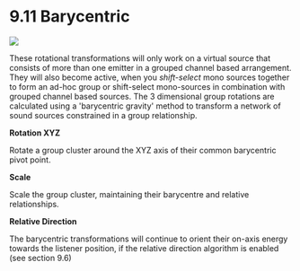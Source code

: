 # 9.11 Barycentric

![](../include/SpatRevolution_UserGuide_-181.jpg)

These rotational transformations will only work on a virtual source that consists of
more than one emitter in a grouped channel based arrangement. They will also
become active, when you _shift-select_ mono sources together to form an ad-hoc
group or shift-select mono-sources in combination with grouped channel based
sources. The 3 dimensional group rotations are calculated using a 'barycentric
gravity' method to transform a network of sound sources constrained in a group
relationship.

**Rotation XYZ**

Rotate a group cluster around the XYZ axis of their common barycentric pivot
point.

**Scale**

Scale the group cluster, maintaining their barycentre and relative relationships.

**Relative Direction**

The barycentric transformations will continue to orient their on-axis energy towards
the listener position, if the relative direction algorithm is enabled (see section 9.6)

